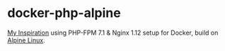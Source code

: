 # docker-php-alpine

[My Inspiration](https://github.com/TrafeX/docker-php-nginx) using PHP-FPM 7.1 & Nginx 1.12 setup for Docker, build on [Alpine Linux](http://www.alpinelinux.org/).
